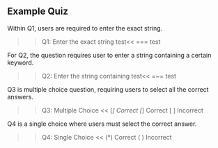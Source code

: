 
## Example Quiz

Within Q1, users are required to enter the exact string.

>>Q1: Enter the exact string test<<
=== test

For Q2, the question requires user to enter a string containing a certain keyword.

>>Q2: Enter the string containing test<<
=~= test

Q3 is multiple choice question, requiring users to select all the correct answers.

>>Q3: Multiple Choice <<
[*] Correct
[*] Correct
[ ] Incorrect

Q4 is a single choice where users must select the correct answer.

>>Q4: Single Choice <<
(*) Correct
( ) Incorrect

